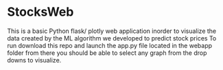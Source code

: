 # StocksWeb
This is a basic Python flask/ plotly web application inorder to visualize the data created by the ML algorithm we developed to predict stock prices
To run 
download this repo and launch the app.py file located in the webapp folder
from there you should be able to select any graph from the drop downs to visualize. 
